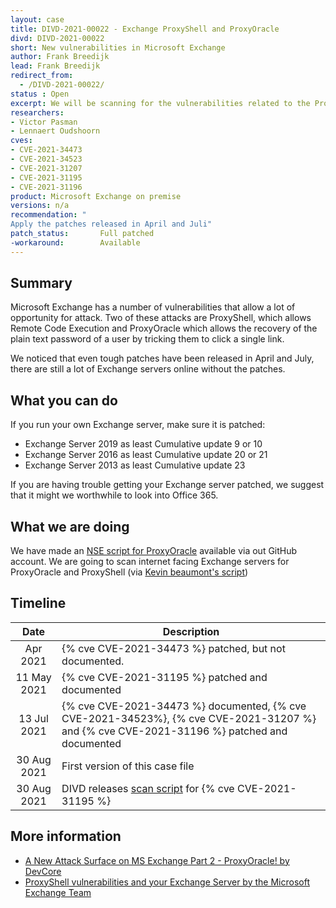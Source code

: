 ```yaml
---
layout: case
title: DIVD-2021-00022 - Exchange ProxyShell and ProxyOracle
divd: DIVD-2021-00022
short: New vulnerabilities in Microsoft Exchange
author: Frank Breedijk
lead: Frank Breedijk
redirect_from:
  - /DIVD-2021-00022/
status : Open
excerpt: We will be scanning for the vulnerabilities related to the ProxyShell and ProxyOracle attacks against Microsoft Exchange.
researchers:
- Victor Pasman
- Lennaert Oudshoorn
cves:
- CVE-2021-34473
- CVE-2021-34523
- CVE-2021-31207
- CVE-2021-31195
- CVE-2021-31196
product: Microsoft Exchange on premise
versions: n/a
recommendation: "
Apply the patches released in April and Juli"
patch_status:	 	Full patched
-workaround:		Available
---
```

## Summary

Microsoft Exchange has a number of vulnerabilities that allow a lot of opportunity for attack. Two of these attacks are ProxyShell, which allows Remote Code Execution and ProxyOracle which allows the recovery of the plain text password of a user by tricking them to click a single link.

We noticed that even tough patches have been released in April and July, there are still a lot of Exchange servers online without the patches.

## What you can do

If you run your own Exchange server, make sure it is patched:
* Exchange Server 2019 as least Cumulative update 9 or 10
* Exchange Server 2016 as least Cumulative update 20 or 21
* Exchange Server 2013 as least Cumulative update 23

If you are having trouble getting your Exchange server patched, we suggest that it might we worthwhile to look into Office 365.

## What we are doing

We have made an [NSE script for ProxyOracle](https://github.com/DIVD-NL/ProxyOracleNSE) available via out GitHub account. We are going to scan internet facing Exchange servers for ProxyOracle and ProxyShell (via [Kevin beaumont's script](https://github.com/GossiTheDog/scanning/blob/main/http-vuln-exchange-proxyshell.nse))

## Timeline

| Date | Description |
|:-----:|-------------|
| Apr 2021 | {% cve CVE-2021-34473 %} patched, but not documented. |
| 11 May 2021 | {% cve CVE-2021-31195 %} patched and documented |
| 13 Jul 2021 | {% cve CVE-2021-34473 %} documented, {% cve CVE-2021-34523%}, {% cve CVE-2021-31207 %} and {% cve CVE-2021-31196 %} patched and documented  |
| 30 Aug 2021 | First version of this case file |
| 30 Aug 2021 | DIVD releases [scan script](https://github.com/DIVD-NL/ProxyOracleNSE) for {% cve CVE-2021-31195 %} |

## More information
* [A New Attack Surface on MS Exchange Part 2 - ProxyOracle! by DevCore](https://devco.re/blog/2021/08/06/a-new-attack-surface-on-MS-exchange-part-2-ProxyOracle/)
* [ProxyShell vulnerabilities and your Exchange Server by the Microsoft Exchange Team](https://techcommunity.microsoft.com/t5/exchange-team-blog/proxyshell-vulnerabilities-and-your-exchange-server/ba-p/2684705)
